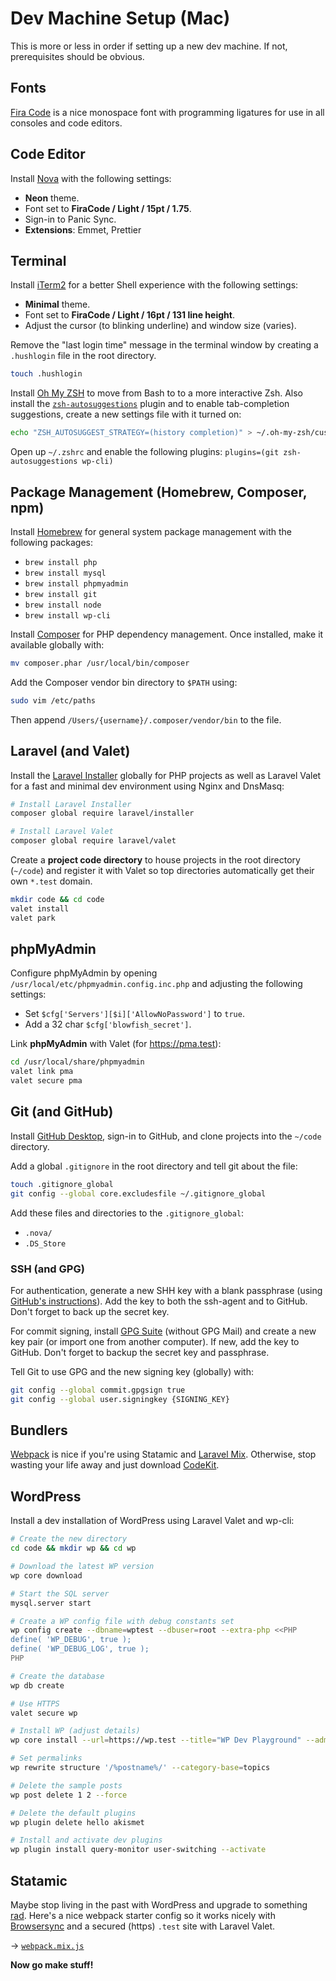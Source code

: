 # Dev Machine Setup (Mac)

This is more or less in order if setting up a new dev machine. If not, prerequisites should be obvious.

## Fonts

[Fira Code](https://github.com/tonsky/FiraCode) is a nice monospace font with programming ligatures for use in all consoles and code editors.

## Code Editor

Install [Nova](https://nova.app) with the following settings:

-   **Neon** theme.
-   Font set to **FiraCode / Light / 15pt / 1.75**.
-   Sign-in to Panic Sync.
-   **Extensions**: Emmet, Prettier

## Terminal

Install [iTerm2](https://iterm2.com/index.html) for a better Shell experience with the following settings:

-   **Minimal** theme.
-   Font set to **FiraCode / Light / 16pt / 131 line height**.
-   Adjust the cursor (to blinking underline) and window size (varies).

Remove the "last login time" message in the terminal window by creating a `.hushlogin` file in the root directory.

```zsh
touch .hushlogin
```

Install [Oh My ZSH](https://ohmyz.sh) to move from Bash to to a more interactive Zsh. Also install the [`zsh-autosuggestions`](https://github.com/zsh-users/zsh-autosuggestions) plugin and to enable tab-completion suggestions, create a new settings file with it turned on:

```zsh
echo "ZSH_AUTOSUGGEST_STRATEGY=(history completion)" > ~/.oh-my-zsh/custom/zsh-autosuggestions-config.zsh
```

Open up `~/.zshrc` and enable the following plugins: `plugins=(git zsh-autosuggestions wp-cli)`

## Package Management (Homebrew, Composer, npm)

Install [Homebrew](https://brew.sh) for general system package management with the following packages:

-   `brew install php`
-   `brew install mysql`
-   `brew install phpmyadmin`
-   `brew install git`
-   `brew install node`
-   `brew install wp-cli`

Install [Composer](https://getcomposer.org) for PHP dependency management. Once installed, make it available globally with:

```zsh
mv composer.phar /usr/local/bin/composer
```

Add the Composer vendor bin directory to `$PATH` using:

```zsh
sudo vim /etc/paths
```

Then append `/Users/{username}/.composer/vendor/bin` to the file.

## Laravel (and Valet)

Install the [Laravel Installer](https://laravel.com) globally for PHP projects as well as Laravel Valet for a fast and minimal dev environment using Nginx and DnsMasq:

```zsh
# Install Laravel Installer
composer global require laravel/installer

# Install Laravel Valet
composer global require laravel/valet
```

Create a **project code directory** to house projects in the root directory (`~/code`) and register it with Valet so top directories automatically get their own `*.test` domain.

```zsh
mkdir code && cd code
valet install
valet park
```

## phpMyAdmin

Configure phpMyAdmin by opening `/usr/local/etc/phpmyadmin.config.inc.php` and adjusting the following settings:

-   Set `$cfg['Servers'][$i]['AllowNoPassword']` to `true`.
-   Add a 32 char `$cfg['blowfish_secret']`.

Link **phpMyAdmin** with Valet (for https://pma.test):

```zsh
cd /usr/local/share/phpmyadmin
valet link pma
valet secure pma
```

## Git (and GitHub)

Install [GitHub Desktop](https://desktop.github.com), sign-in to GitHub, and clone projects into the `~/code` directory.

Add a global `.gitignore` in the root directory and tell git about the file:

```zsh
touch .gitignore_global
git config --global core.excludesfile ~/.gitignore_global
```

Add these files and directories to the `.gitignore_global`:

-   `.nova/`
-   `.DS_Store`

### SSH (and GPG)

For authentication, generate a new SHH key with a blank passphrase (using [GitHub's instructions](https://github.com/settings/keys)). Add the key to both the ssh-agent and to GitHub. Don't forget to back up the secret key.

For commit signing, install [GPG Suite](https://gpgtools.org) (without GPG Mail) and create a new key pair (or import one from another computer). If new, add the key to GitHub. Don't forget to backup the secret key and passphrase.

Tell Git to use GPG and the new signing key (globally) with:

```zsh
git config --global commit.gpgsign true
git config --global user.signingkey {SIGNING_KEY}
```

## Bundlers

[Webpack](https://webpack.js.org/) is nice if you're using Statamic and [Laravel Mix](https://laravel-mix.com/). Otherwise, stop wasting your life away and just download [CodeKit](https://codekitapp.com/).

## WordPress

Install a dev installation of WordPress using Laravel Valet and wp-cli:

```zsh
# Create the new directory
cd code && mkdir wp && cd wp

# Download the latest WP version
wp core download

# Start the SQL server
mysql.server start

# Create a WP config file with debug constants set
wp config create --dbname=wptest --dbuser=root --extra-php <<PHP
define( 'WP_DEBUG', true );
define( 'WP_DEBUG_LOG', true );
PHP

# Create the database
wp db create

# Use HTTPS
valet secure wp

# Install WP (adjust details)
wp core install --url=https://wp.test --title="WP Dev Playground" --admin_user=user --admin_password=pass --admin_email=user@email.com --skip-email

# Set permalinks
wp rewrite structure '/%postname%/' --category-base=topics

# Delete the sample posts
wp post delete 1 2 --force

# Delete the default plugins
wp plugin delete hello akismet

# Install and activate dev plugins
wp plugin install query-monitor user-switching --activate
```

## Statamic

Maybe stop living in the past with WordPress and upgrade to something [rad](https://statamic.com/). Here's a nice webpack starter config so it works nicely with [Browsersync](https://browsersync.io/) and a secured (https) `.test` site with Laravel Valet.

→ [`webpack.mix.js`](https://gist.github.com/gigawatson/99aa9308ff57d677a3f68c01902677bd)

**Now go make stuff!**
